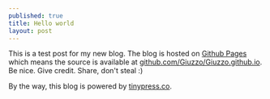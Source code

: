 ```yaml
---
published: true
title: Hello world
layout: post
---
```

This is a test post for my new blog. The blog is hosted on [Github Pages](http://pages.github.com/) which means the source is available at [github.com/Giuzzo/Giuzzo.github.io](http://github.com/Giuzzo/Giuzzo.github.io). Be nice. Give credit. Share, don't steal :)

By the way, this blog is powered by [tinypress.co](https://tinypress.co).
